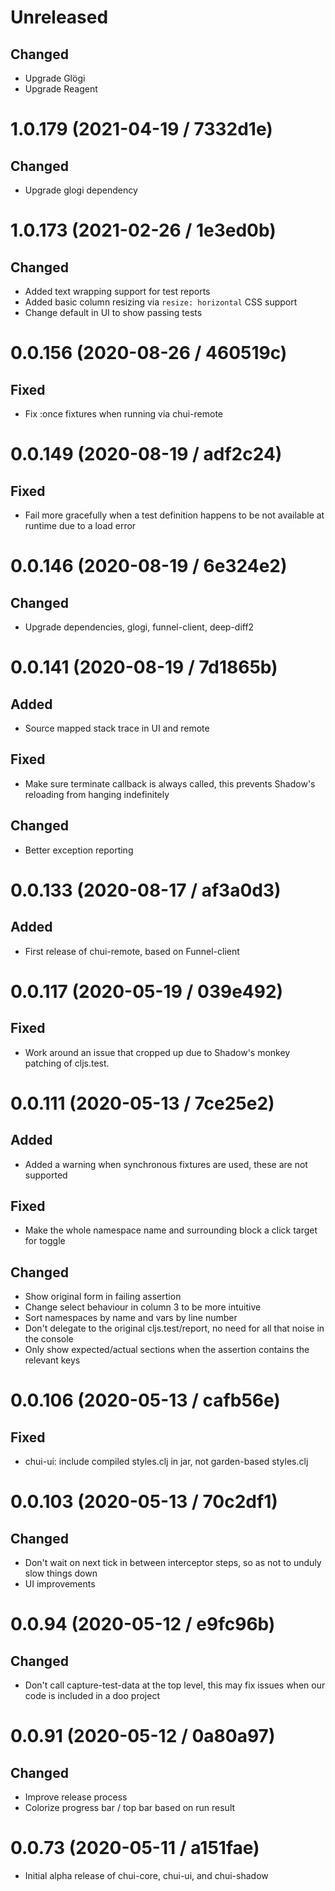 # Unreleased

## Changed

- Upgrade Glögi
- Upgrade Reagent

# 1.0.179 (2021-04-19 / 7332d1e)

## Changed

- Upgrade glogi dependency

# 1.0.173 (2021-02-26 / 1e3ed0b)

## Changed

- Added text wrapping support for test reports
- Added basic column resizing via `resize: horizontal` CSS support
- Change default in UI to show passing tests

# 0.0.156 (2020-08-26 / 460519c)

## Fixed

- Fix :once fixtures when running via chui-remote

# 0.0.149 (2020-08-19 / adf2c24)

## Fixed

- Fail more gracefully when a test definition happens to be not available at
  runtime due to a load error

# 0.0.146 (2020-08-19 / 6e324e2)

## Changed

- Upgrade dependencies, glogi, funnel-client, deep-diff2

# 0.0.141 (2020-08-19 / 7d1865b)

## Added

- Source mapped stack trace in UI and remote

## Fixed

- Make sure terminate callback is always called, this prevents Shadow's
  reloading from hanging indefinitely

## Changed

- Better exception reporting

# 0.0.133 (2020-08-17 / af3a0d3)

## Added

- First release of chui-remote, based on Funnel-client

# 0.0.117 (2020-05-19 / 039e492)

## Fixed

- Work around an issue that cropped up due to Shadow's monkey patching of
  cljs.test.

# 0.0.111 (2020-05-13 / 7ce25e2)

## Added

- Added a warning when synchronous fixtures are used, these are not supported

## Fixed

- Make the whole namespace name and surrounding block a click target for toggle

## Changed

- Show original form in failing assertion
- Change select behaviour in column 3 to be more intuitive
- Sort namespaces by name and vars by line number
- Don't delegate to the original cljs.test/report, no need for all that noise in
  the console
- Only show expected/actual sections when the assertion contains the relevant
  keys

# 0.0.106 (2020-05-13 / cafb56e)

## Fixed

- chui-ui: include compiled styles.clj in jar, not garden-based styles.clj

# 0.0.103 (2020-05-13 / 70c2df1)

## Changed

- Don't wait on next tick in between interceptor steps, so as not to unduly slow
  things down
- UI improvements

# 0.0.94 (2020-05-12 / e9fc96b)

## Changed

- Don't call capture-test-data at the top level, this may fix issues when our
  code is included in a doo project

# 0.0.91 (2020-05-12 / 0a80a97)

## Changed

- Improve release process
- Colorize progress bar / top bar based on run result

# 0.0.73 (2020-05-11 / a151fae)

- Initial alpha release of chui-core, chui-ui, and chui-shadow
